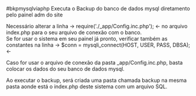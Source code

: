 #bkpmysqlviaphp
Executa o Backup do banco de dados mysql diretamento pelo painel adm do site

Necessário alterar a linha -> require('./_app/Config.inc.php'); <- no arquivo index.php para o seu arquivo de conexão com o banco.         
Se for usar o sistema em seu painel já pronto, verificar também as constantes na linha -> $conn = mysqli_connect(HOST, USER, PASS, DBSA); <-

Caso for usar o arquivo de conexão da pasta _app/Config.inc.php, basta colocar os dados do seu banco de dados mysql.

Ao executar o backup, será criada uma pasta chamada backup na mesma pasta aonde está o index.php deste sistema com um arquivo SQL.
